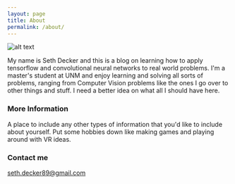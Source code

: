```yaml
---
layout: page
title: About
permalink: /about/
---
```



![alt text](http://i.imgur.com/ToZOS1e.png "3d Me")


My name is Seth Decker and this is a blog on learning how to apply tensorflow and convolutional neural networks to real world problems. I'm a master's student at UNM and enjoy learning and solving all sorts of problems, ranging from Computer Vision problems like the ones I go over to other things and stuff. I need a better idea on what all I should have here.

### More Information

A place to include any other types of information that you'd like to include about yourself. Put some hobbies down like making games and playing around with VR ideas.

### Contact me

[seth.decker89@gmail.com](mailto:seth.decker89@gmail.com)

